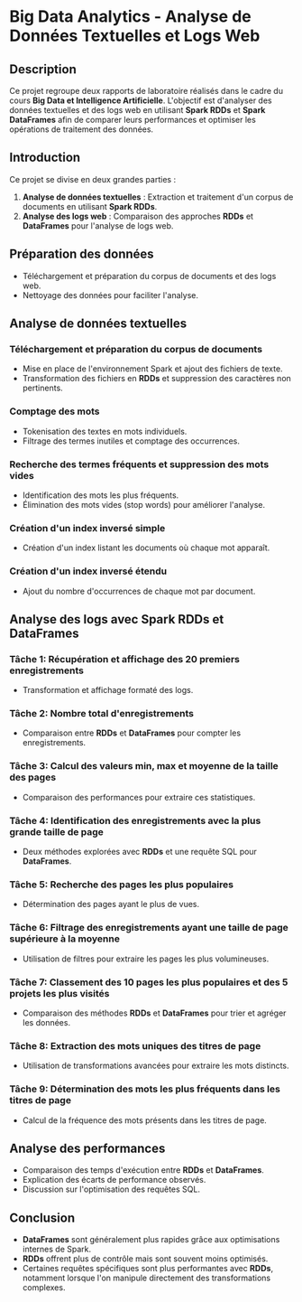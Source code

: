 
# Big Data Analytics - Analyse de Données Textuelles et Logs Web

## Description
Ce projet regroupe deux rapports de laboratoire réalisés dans le cadre du cours **Big Data et Intelligence Artificielle**. L'objectif est d'analyser des données textuelles et des logs web en utilisant **Spark RDDs** et **Spark DataFrames** afin de comparer leurs performances et optimiser les opérations de traitement des données.

## Introduction
Ce projet se divise en deux grandes parties :
1. **Analyse de données textuelles** : Extraction et traitement d'un corpus de documents en utilisant **Spark RDDs**.
2. **Analyse des logs web** : Comparaison des approches **RDDs** et **DataFrames** pour l'analyse de logs web.

## Préparation des données
- Téléchargement et préparation du corpus de documents et des logs web.
- Nettoyage des données pour faciliter l'analyse.

## Analyse de données textuelles
### Téléchargement et préparation du corpus de documents
- Mise en place de l'environnement Spark et ajout des fichiers de texte.
- Transformation des fichiers en **RDDs** et suppression des caractères non pertinents.

### Comptage des mots
- Tokenisation des textes en mots individuels.
- Filtrage des termes inutiles et comptage des occurrences.

### Recherche des termes fréquents et suppression des mots vides
- Identification des mots les plus fréquents.
- Élimination des mots vides (stop words) pour améliorer l'analyse.

### Création d'un index inversé simple
- Création d'un index listant les documents où chaque mot apparaît.

### Création d'un index inversé étendu
- Ajout du nombre d'occurrences de chaque mot par document.

## Analyse des logs avec Spark RDDs et DataFrames
### Tâche 1: Récupération et affichage des 20 premiers enregistrements
- Transformation et affichage formaté des logs.

### Tâche 2: Nombre total d'enregistrements
- Comparaison entre **RDDs** et **DataFrames** pour compter les enregistrements.

### Tâche 3: Calcul des valeurs min, max et moyenne de la taille des pages
- Comparaison des performances pour extraire ces statistiques.

### Tâche 4: Identification des enregistrements avec la plus grande taille de page
- Deux méthodes explorées avec **RDDs** et une requête SQL pour **DataFrames**.

### Tâche 5: Recherche des pages les plus populaires
- Détermination des pages ayant le plus de vues.

### Tâche 6: Filtrage des enregistrements ayant une taille de page supérieure à la moyenne
- Utilisation de filtres pour extraire les pages les plus volumineuses.

### Tâche 7: Classement des 10 pages les plus populaires et des 5 projets les plus visités
- Comparaison des méthodes **RDDs** et **DataFrames** pour trier et agréger les données.

### Tâche 8: Extraction des mots uniques des titres de page
- Utilisation de transformations avancées pour extraire les mots distincts.

### Tâche 9: Détermination des mots les plus fréquents dans les titres de page
- Calcul de la fréquence des mots présents dans les titres de page.

## Analyse des performances
- Comparaison des temps d'exécution entre **RDDs** et **DataFrames**.
- Explication des écarts de performance observés.
- Discussion sur l'optimisation des requêtes SQL.

## Conclusion
- **DataFrames** sont généralement plus rapides grâce aux optimisations internes de Spark.
- **RDDs** offrent plus de contrôle mais sont souvent moins optimisés.
- Certaines requêtes spécifiques sont plus performantes avec **RDDs**, notamment lorsque l'on manipule directement des transformations complexes.



